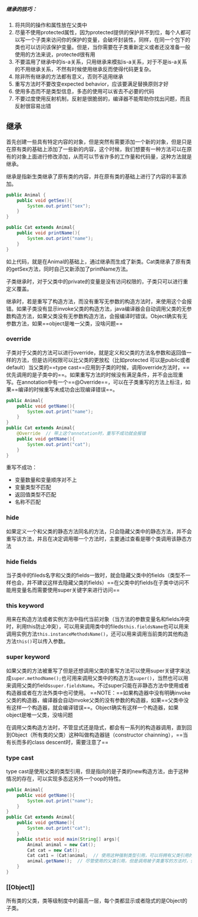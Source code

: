 ##### 继承的技巧：
1. 将共同的操作和属性放在父类中
2. 尽量不使用protected属性，因为protected提供的保护并不到位，每个人都可以写一个子类来访问你的保护的变量，会破坏封装性，同样，在同一个包下的类也可以访问该保护变量。但是，当你需要在子类重新定义或者还没准备一般使用的方法来说，protected很有用
3. 不要滥用了继承中的is-a关系，只用继承来模拟is-a关系，对于不是is-a关系的不用继承关系，不然有时候使用继承反而使得代码更复杂。
4. 除非所有继承的方法都有意义，否则不适用继承
5. 重写方法时不要改变expected behavior，应该要满足替换原则才好
6. 使用多态而不是类型信息，多态的使用可以省去不必要的代码
7. 不要过度使用反射机制，反射是很脆弱的，编译器不能帮助你找出问题，而且反射很容易出错

## 继承
首先创建一些具有特定内容的对象，但是突然有需要添加一个新的对象，但是只是在原有类的基础上添加了一些新的内容，这个时候，我们想要有一种方法可以在原有的对象上面进行修改添加，从而可以节省许多的工作量和代码量，这种方法就是继承。

继承是指新生类继承了原有类的内容，并在原有类的基础上进行了内容的丰富添加。
```Java
public Animal {
	public void getSex(){
		System.out.print("sex");
	}
}

public Cat extends Animal{
	public void printName(){
		System.out.print("name");
	}
}

```
如上代码，就是在Animal的基础上，通过继承而生成了新类。Cat类继承了原有类的getSex方法，同时自己又新添加了printName方法。

子类继承时，对于父类中的private的变量是没有访问权限的，子类只可以进行重定义覆盖。

继承时，若是重写了构造方法，而没有重写无参数的构造方法时，来使用这个会报错。如果子类没有显示invoke父类的构造方法，java编译器会自动调用父类的无参数构造方法，如果父类没有无参数构造方法，会报编译时错误。Object确实有无参数方法，如果==object是唯一父类，没啥问题==

### override
子类对于父类的方法可以进行override，就是定义和父类的方法名参数和返回值一样的方法，但是访问权限可以比父类的更放松（比如protected 可以是public或者default）当父类的==type cast==应用到子类的时候，调用override方法时，==优先调用的是子类中的==。如果重写方法的时候没有满足条件，并不会出现重写。在annotation中有一个==@Override==，可以在子类重写的方法上标注，如果==编译的时候重写未成功会出现编译错误==。
```java
public Animal{
 	public void getName(){
		System.out.print("name");
	}
}
public Cat extends Animal{
	@Override  // 带上这个annotation时，重写不成功就会报错
	public void getName(){
		System.out.print("cat");
	}
}
```
重写不成功：
- 变量数量和变量顺序对不上
- 变量类型不匹配
- 返回值类型不匹配
- 名称不匹配

### hide
如果定义一个和父类的静态方法同名的方法，只会隐藏父类中的静态方法，并不会重写该方法，并且在决定调用哪一个方法时，主要通过查看是哪个类调用该静态方法

### hide fields
当子类中的fileds名字和父类的fields一致时，就会隐藏父类中的fields（类型不一样也会，并不建议这样去隐藏父类的fields）==在父类中的fields在子类中访问不能用变量名而需要使用super关键字来进行访问==

### this keyword 
用来在构造方法或者实例方法中指代当前对象（当方法的参数变量名和fields冲突时，利用this防止冲突），可以用来调用类中的fileds`this.fieldsName`也可以用来调用实例方法`this.instanceMethodsName()`，还可以用来调用当前类的其他构造方法`this()`可以传入参数。

### super keyword
如果父类的方法被重写了但是还想调用父类的重写方法可以使用super关键字来达成`super.methodName();`也可用来调用父类中的构造方法`super()`，当然也可以用来调用父类的fields`super.fieldsName`。不过super只能在非静态方法中使用或者构造器或者在方法外类中也可使用。
==NOTE：==如果构造器中没有明确invoke父类的构造器，编译器会自动invoke父类的没有参数的构造器，如果==父类中没有这样一个构造器，就会编译错误==。Object确实有这样一个构造器，如果object是唯一父类，没啥问题

在调用父类构造方法时，不管显式还是隐式，都会有一系列的构造器调用，直到回到Object（所有类的父类）这种叫做构造器链（constructor chainning），==当有长而多的class descent时，需要注意了==

### type cast
type cast是使用父类的类型引用，但是指向的是子类的new构造方法，由于这种情况的存在，可以实现多态这另外一个oop的特性。
```Java
public Animal{
 	public void getName(){
		System.out.print("name");
	}
}
public Cat extends Animal{
	public void getName(){
		System.out.print("cat");
	}
	public static void main(String[] args){
		Animal animal = new Cat();
		Cat cat = new Cat();
		Cat cat1 = (Cat)animal;  // 使用这种强制类型引用，可以将拥有父类引用的调用了子类构造方法的变量强制转换为子类,但如果子类索引转换为父类会报错
		animal.getName();  // 尽管使用的父类引用，但是调用被子类重写的方法时，会调用子类的方法
	}
}
```


### [[Object]]
所有类的父类，类等级制度中的最高一层，每个类都显示或者隐式的是Object的子类。